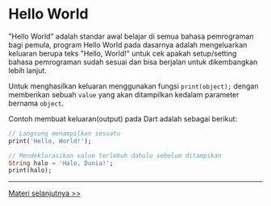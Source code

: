 # Hello World

"Hello World" adalah standar awal belajar di semua bahasa pemrograman bagi pemula, program Hello World pada dasarnya adalah mengeluarkan keluaran berupa teks "Hello, World!" untuk cek apakah setup/setting bahasa pemrograman sudah sesuai dan bisa berjalan untuk dikembangkan lebih lanjut.

Untuk menghasilkan keluaran menggunakan fungsi `print(object);` dengan memberikan sebuah `value` yang akan ditampilkan kedalam parameter bernama `object`.

Contoh membuat keluaran(output) pada Dart adalah sebagai berikut:
```dart
// Langsung menampilkan sesuatu
print('Hello, World!');

// Mendeklarasikan value terlebuh dahulu sebelum ditampikan
String halo = 'Halo, Dunia!';
print(halo);
```

---

[Materi selanjutnya >>](https://github.com/bellshade/Dart/tree/main/basic/2_tipe_data)